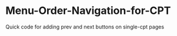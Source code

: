 Menu-Order-Navigation-for-CPT
=============================

Quick code for adding prev and next buttons on single-cpt pages
